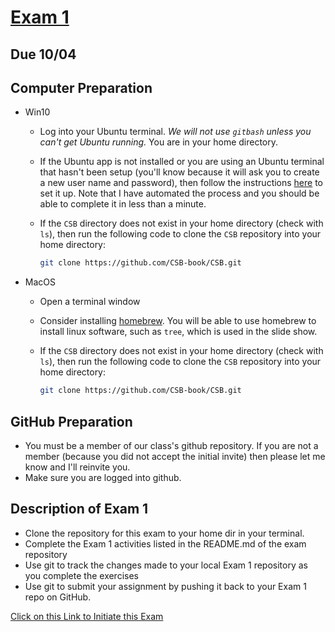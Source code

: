 # [Exam 1](https://classroom.github.com/a/YeUilvmc)

## Due 10/04

## Computer Preparation
* Win10
  * Log into your Ubuntu terminal.  _We will not use `gitbash` unless you can't get Ubuntu running._ You are in your home directory.

  * If the Ubuntu app is not installed or you are using an Ubuntu terminal that hasn't been setup (you'll know because it will ask you to create a new user name and password), then follow the instructions [here](https://github.com/cbirdlab/wlsUBUNTU_settings/blob/master/README.md) to set it up. Note that I have automated the process and you should be able to complete it in less than a minute.
  
  * If the `CSB` directory does not exist in your home directory (check with `ls`), then run the following code to clone the `CSB` repository into your home directory:
    ```bash
    git clone https://github.com/CSB-book/CSB.git
    ```

* MacOS

  * Open a terminal window

  * Consider installing [homebrew](https://brew.sh/).  You will be able to use homebrew to install linux software, such as `tree`, which is used in the slide show.
  
  * If the `CSB` directory does not exist in your home directory (check with `ls`), then run the following code to clone the `CSB` repository into your home directory:
    ```bash
    git clone https://github.com/CSB-book/CSB.git
    ```

## GitHub Preparation
* You must be a member of our class's github repository. If you are not a member (because you did not accept the initial invite) then please let me know and I'll reinvite you. 
* Make sure you are logged into github.

## Description of Exam 1 
* Clone the repository for this exam to your home dir in your terminal. 
* Complete the Exam 1 activities listed in the README.md of the exam repository
* Use git to track the changes made to your local Exam 1 repository as you complete the exercises
* Use git to submit your assignment by pushing it back to your Exam 1 repo on GitHub.

[Click on this Link to Initiate this Exam](https://classroom.github.com/a/YeUilvmc)


